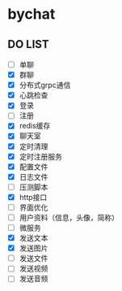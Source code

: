 # bychat

## DO LIST
- [ ] 单聊
- [x] 群聊
- [x] 分布式grpc通信
- [x] 心跳检查
- [x] 登录
- [ ] 注册
- [x] redis缓存
- [x] 聊天室
- [x] 定时清理
- [x] 定时注册服务
- [x] 配置文件
- [x] 日志文件
- [ ] 压测脚本
- [x] http接口
- [ ] 界面优化
- [ ] 用户资料（信息，头像，简称）
- [ ] 微服务
- [x] 发送文本
- [x] 发送图片
- [ ] 发送文件
- [ ] 发送视频
- [ ] 发送音频